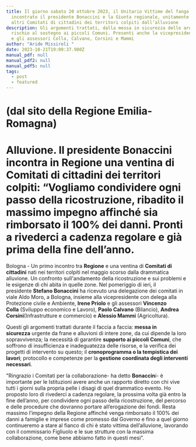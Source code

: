 ```yaml
---
title: Il giorno sabato 20 ottobre 2023, il Unitario Vittime del fango Forlì ha
  incontrato il presidente Bonaccini e la Giunta regionale, unitamente agli
  altri Comitati di cittadini dei territori colpiti dall’alluvione
description: Gli argomenti trattati, dalla messa in sicurezza delle aree a
  rischio al sostegno ai piccoli Comuni. Presenti anche la vicepresidente Priolo
  e gli assessori Colla, Calvano, Corsini e Mammi
author: "Aride Missiroli "
date: 2023-10-21T19:09:37.980Z
manual_pdf: null
manual_pdf2: null
manual_pdf5: null
tags:
  - post
  - featured
---
```

# (dal sito della Regione Emilia-Romagna)

# Alluvione. Il presidente Bonaccini incontra in Regione una ventina di Comitati di cittadini dei territori colpiti: “Vogliamo condividere ogni passo della ricostruzione, ribadito il massimo impegno affinché sia rimborsato il 100% dei danni. Pronti a rivederci a cadenza regolare e già prima della fine dell’anno.

Bologna - Un primo incontro tra **Regione** e una ventina di **Comitati di cittadini** nati nei territori colpiti nel maggio scorso dalla drammatica alluvione. Un confronto sull'andamento della ricostruzione e sui problemi e le esigenze di chi abita in quelle zone. Nel pomeriggio di ieri, il presidente **Stefano Bonaccini** ha ricevuto una delegazione dei comitati in viale Aldo Moro, a Bologna, insieme alla vicepresidente con delega alla Protezione civile e Ambiente, **Irene Priolo** e gli assessori **Vincenzo Colla** (Sviluppo economico e Lavoro), **Paolo Calvano** (Bilancio), **Andrea Corsini**(Infrastrutture e commercio) e **Alessio Mammi** (Agricoltura).

Questi gli argomenti trattati durante il faccia a faccia: **messa in sicurezza** urgente da frane e alluvioni di intere zone, da cui dipende la loro sopravvivenza; la necessità di garantire **supporto ai piccoli Comuni**, che soffrono di insufficienza e inadeguatezza delle risorse, e la verifica dei progetti di intervento su questo; il **cronoprogramma o la tempistica dei lavori**; protocollo e competenze per la **gestione coordinata degli interventi necessari**.

"Ringrazio i Comitati per la collaborazione- ha detto **Bonaccin**i- è importante per le Istituzioni avere anche un rapporto diretto con chi vive tutti i giorni sulla propria pelle i disagi di quel drammatico evento. Ho proposto loro di rivederci a cadenza regolare, la prossima volta già entro la fine dell’anno, per condividere ogni passo della ricostruzione, del percorso e delle procedure che dovranno portare all’erogazione dei fondi. Resta massimo l’impegno della Regione affinché venga rimborsato il 100% dei danni a famiglie e imprese come promesso dal Governo e fino a quel giorno continueremo a stare al fianco di chi è stato vittima dell’alluvione, lavorando con il commissario Figliuolo e le sue strutture con la massima collaborazione, come bene abbiamo fatto in questi mesi”.
